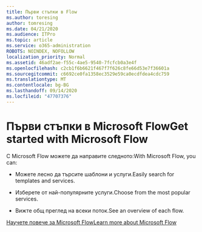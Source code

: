 ```yaml
---
title: Първи стъпки в Flow
ms.author: toresing
author: tomresing
ms.date: 04/21/2020
ms.audience: ITPro
ms.topic: article
ms.service: o365-administration
ROBOTS: NOINDEX, NOFOLLOW
localization_priority: Normal
ms.assetid: 46adf2ae-f55c-4ae5-9540-7fcfcb0a3e4f
ms.openlocfilehash: c2cb1f6b6621f467f7f626c8fe66d53e7f36601a
ms.sourcegitcommit: c6692ce0fa1358ec3529e59ca0ecdfdea4cdc759
ms.translationtype: MT
ms.contentlocale: bg-BG
ms.lasthandoff: 09/14/2020
ms.locfileid: "47707376"
---
```

# <a name="get-started-with-microsoft-flow"></a><span data-ttu-id="5b704-102">Първи стъпки в Microsoft Flow</span><span class="sxs-lookup"><span data-stu-id="5b704-102">Get started with Microsoft Flow</span></span>

<span data-ttu-id="5b704-103">С Microsoft Flow можете да направите следното:</span><span class="sxs-lookup"><span data-stu-id="5b704-103">With Microsoft Flow, you can:</span></span>
  
- <span data-ttu-id="5b704-104">Можете лесно да търсите шаблони и услуги.</span><span class="sxs-lookup"><span data-stu-id="5b704-104">Easily search for templates and services.</span></span>
    
- <span data-ttu-id="5b704-105">Изберете от най-популярните услуги.</span><span class="sxs-lookup"><span data-stu-id="5b704-105">Choose from the most popular services.</span></span>
    
- <span data-ttu-id="5b704-106">Вижте общ преглед на всеки поток.</span><span class="sxs-lookup"><span data-stu-id="5b704-106">See an overview of each flow.</span></span>
    
[<span data-ttu-id="5b704-107">Научете повече за Microsoft Flow</span><span class="sxs-lookup"><span data-stu-id="5b704-107">Learn more about Microsoft Flow</span></span>](https://go.microsoft.com/fwlink/?linkid=874446)
  

